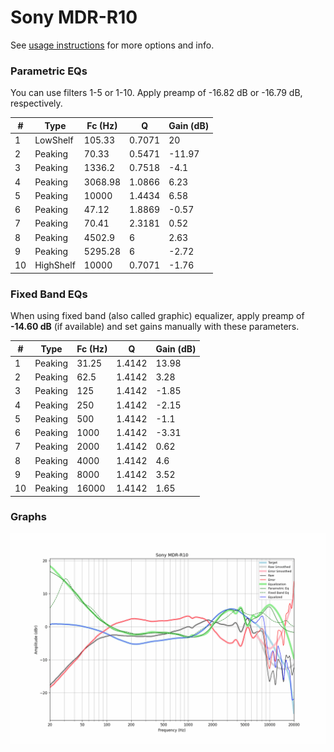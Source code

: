# Sony MDR-R10
See [usage instructions](https://github.com/jaakkopasanen/AutoEq#usage) for more options and info.

### Parametric EQs
You can use filters 1-5 or 1-10. Apply preamp of -16.82 dB or -16.79 dB, respectively.

|   # | Type      |   Fc (Hz) |      Q |   Gain (dB) |
|-----|-----------|-----------|--------|-------------|
|   1 | LowShelf  |    105.33 | 0.7071 |       20    |
|   2 | Peaking   |     70.33 | 0.5471 |      -11.97 |
|   3 | Peaking   |   1336.2  | 0.7518 |       -4.1  |
|   4 | Peaking   |   3068.98 | 1.0866 |        6.23 |
|   5 | Peaking   |  10000    | 1.4434 |        6.58 |
|   6 | Peaking   |     47.12 | 1.8869 |       -0.57 |
|   7 | Peaking   |     70.41 | 2.3181 |        0.52 |
|   8 | Peaking   |   4502.9  | 6      |        2.63 |
|   9 | Peaking   |   5295.28 | 6      |       -2.72 |
|  10 | HighShelf |  10000    | 0.7071 |       -1.76 |

### Fixed Band EQs
When using fixed band (also called graphic) equalizer, apply preamp of **-14.60 dB** (if available) and set gains manually with these parameters.

|   # | Type    |   Fc (Hz) |      Q |   Gain (dB) |
|-----|---------|-----------|--------|-------------|
|   1 | Peaking |     31.25 | 1.4142 |       13.98 |
|   2 | Peaking |     62.5  | 1.4142 |        3.28 |
|   3 | Peaking |    125    | 1.4142 |       -1.85 |
|   4 | Peaking |    250    | 1.4142 |       -2.15 |
|   5 | Peaking |    500    | 1.4142 |       -1.1  |
|   6 | Peaking |   1000    | 1.4142 |       -3.31 |
|   7 | Peaking |   2000    | 1.4142 |        0.62 |
|   8 | Peaking |   4000    | 1.4142 |        4.6  |
|   9 | Peaking |   8000    | 1.4142 |        3.52 |
|  10 | Peaking |  16000    | 1.4142 |        1.65 |

### Graphs
![](./Sony%20MDR-R10.png)
